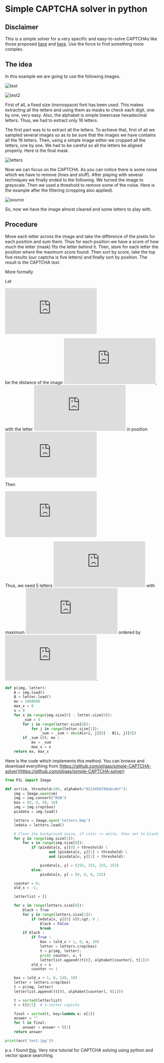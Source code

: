 # Simple CAPTCHA solver in python

## Disclaimer

This is a simple solver for a very specific and easy-to-solve CAPTCHAs like those proposed [here](http://www.white-hat-web-design.co.uk/articles/php-captcha.php) and [here](http://www.white-hat-web-design.co.uk/articles/php-captcha.php). Use the force to find something more complex.

## The idea
In this example we are going to use the following images.

![](http://ptigas.com/blog/wp-content/uploads/2011/02/test1.jpg "test") 

![](http://ptigas.com/blog/wp-content/uploads/2011/02/test2.jpg "test2")

First of all, a fixed size (monospace) font has been used. This makes extracting all the letters and using them as masks to check each digit, one by one, very easy. Also, the alphabet is simple lowercase hexadecimal letters. Thus, we had to extract only 16 letters.

The first part was to to extract all the letters. To achieve that, first of all we sampled several images so as to be sure that the images we have contains all the 16 letters. Then, using a simple image editor we cropped all the letters, one by one. We had to be careful so all the letters be aligned properly. Here is the final mask.

![](http://ptigas.com/blog/wp-content/uploads/2011/02/letters.jpg "letters")

Now we can focus on the CAPTCHA. As you can notice there is some noise which we have to remove (lines and stuff). After playing with several techniques we finally ended to the following. We turned the image to greyscale. Then we used a threshold to remove some of the noise. Here is the example after the filtering (cropping also applied).

![](http://ptigas.com/blog/wp-content/uploads/2011/02/source.jpg "source")

So, now we have the image almost cleared and some letters to play with.

## Procedure

Move each letter across the image and take the difference of the pixels for each position and sum them. Thus for each position we have a score of how much the letter (mask) fits the letter behind it. Then, store for each letter the position where the maximum score found. Then sort by score, take the top five results (our captcha is five letters) and finally sort by position. The result is the CAPTCHA text.

More formally

Let

![d(I,l,o)=\sum_{0\leq i \leq W \\ 0 \leq j \leq H}{[I(o+i, j)-l(i,j)]}](http://s0.wp.com/latex.php?latex=d%28I%2Cl%2Co%29%3D%5Csum_%7B0%5Cleq+i+%5Cleq+W+%5C%5C+0+%5Cleq+j+%5Cleq+H%7D%7B%5BI%28o%2Bi%2C+j%29-l%28i%2Cj%29%5D%7D&bg=T&fg=333333&s=0 "d(I,l,o)=\sum_{0\leq i \leq W \\ 0 \leq j \leq H}{[I(o+i, j)-l(i,j)]}")

be the distance of the image ![I](http://s0.wp.com/latex.php?latex=I&bg=T&fg=333333&s=0 "I"), with the letter ![l](http://s0.wp.com/latex.php?latex=l&bg=T&fg=333333&s=0 "l") in position ![o](http://s0.wp.com/latex.php?latex=o&bg=T&fg=333333&s=0 "o")

Then

![p(I,l) = \arg\max_{o}d(I,l,o)](http://s0.wp.com/latex.php?latex=p%28I%2Cl%29+%3D+%5Carg%5Cmax_%7Bo%7Dd%28I%2Cl%2Co%29&bg=T&fg=333333&s=0 "p(I,l) = \arg\max_{o}d(I,l,o)")

Thus, we need 5 letters ![l_{1},l_{2},l_{3},l_{4},l_{5}](http://s0.wp.com/latex.php?latex=l_%7B1%7D%2Cl_%7B2%7D%2Cl_%7B3%7D%2Cl_%7B4%7D%2Cl_%7B5%7D&bg=T&fg=333333&s=0 "l_{1},l_{2},l_{3},l_{4},l_{5}") with maximum ![d(l_{i},I,o)](http://s0.wp.com/latex.php?latex=d%28l_%7Bi%7D%2CI%2Co%29&bg=T&fg=333333&s=0 "d(l_{i},I,o)") ordered by ![p(l_{i}, I)](http://s0.wp.com/latex.php?latex=p%28l_%7Bi%7D%2C+I%29&bg=T&fg=333333&s=0 "p(l_{i}, I)").

```python
def p(img, letter):
    A = img.load()
    B = letter.load()
    mx = 1000000
    max_x = 0
    x = 0
    for x in range(img.size[0] - letter.size[0]):
        _sum = 0
        for i in range(letter.size[0]):
            for j in range(letter.size[1]):
                _sum = _sum + abs(A[x+i, j][0] - B[i, j][0])
        if _sum &lt; mx :
            mx = _sum
            max_x = x
    return mx, max_x
```

Here is the code which implements this method. You can browse and download everything from [https://github.com/ptigas/simple-CAPTCHA-solver](https://github.com/ptigas/simple-CAPTCHA-solver)

```python
from PIL import Image

def ocr(im, threshold=200, alphabet="0123456789abcdef"):
    img = Image.open(im)
    img = img.convert("RGB")
    box = (8, 8, 58, 18)
    img = img.crop(box)
    pixdata = img.load()

    letters = Image.open('letters.bmp')
    ledata = letters.load()

    # Clean the background noise, if color != white, then set to black.
    for y in range(img.size[1]):
        for x in range(img.size[0]):
            if (pixdata[x, y][0] > threshold) \
                    and (pixdata[x, y][1] > threshold) \
                    and (pixdata[x, y][2] > threshold):

                pixdata[x, y] = (255, 255, 255, 255)
            else:
                pixdata[x, y] = (0, 0, 0, 255)

    counter = 0;
    old_x = -1;

    letterlist = []

    for x in range(letters.size[0]):
        black = True
        for y in range(letters.size[1]):
            if ledata[x, y][0] &lt;&gt; 0 :
                black = False
                break
        if black :
            if True :
                box = (old_x + 1, 0, x, 10)
                letter = letters.crop(box)
                t = p(img, letter);
                print counter, x, t
                letterlist.append((t[0], alphabet[counter], t[1]))
            old_x = x
            counter += 1

    box = (old_x + 1, 0, 140, 10)
    letter = letters.crop(box)
    t = p(img, letter)
    letterlist.append((t[0], alphabet[counter], t[1]))

    t = sorted(letterlist)
    t = t[0:5]  # 5-letter captcha

    final = sorted(t, key=lambda e: e[2])
    answer = ""
    for l in final:
        answer = answer + l[1]
    return answer

print(ocr('test.jpg'))
```

p.s. I found [this](http://www.wausita.com/captcha/). Very nice tutorial for CAPTCHA solving using python and vector space searching.
